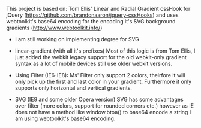 This project is based on:
Tom Ellis' Linear and Radial Gradient cssHook for jQuery (https://github.com/brandonaaron/jquery-cssHooks)
and uses webtoolkit's base64 encoding for the encoding it's SVG background gradients (http://www.webtoolkit.info/)

- I am still working on implementing degree for SVG


- linear-gradient (with all it's prefixes)
  Most of this logic is from Tom Ellis, I just added the webkit legacy support for the old webkit-only gradient 
  syntax as a lot of mobile devices still use older webkit versions.

- Using Filter (IE6-IE8):
  Ms' Filter only support 2 colors, theirfore it will only pick up the first and last color in your gradient. 
  Furthermore it only supports only horizontal and vertical gradients.

- SVG (IE9 and some older Opera version) 
  SVG has some advantages over filter (more colors, support for rounded corners etc.) 
  however as IE does not have a method like window.btoa() to base64 encode a string I am 
  using webtoolkit's base64 encoding. 